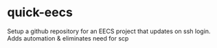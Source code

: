 # quick-eecs
Setup a github repository for an EECS project that updates on ssh login. Adds automation &amp; eliminates need for scp
